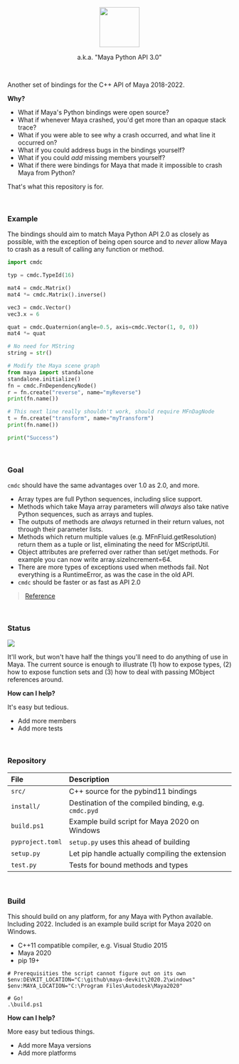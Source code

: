 <a href=/cmda/><p align=center><img width=90 src=https://user-images.githubusercontent.com/2152766/113510233-ca120400-9551-11eb-9a34-b8846a2c959c.png></p></a>

<p align=center>a.k.a. "Maya Python API 3.0"</p>

<br>

Another set of bindings for the C++ API of Maya 2018-2022.

**Why?**

- What if Maya's Python bindings were open source?
- What if whenever Maya crashed, you'd get more than an opaque stack trace?
- What if you were able to see why a crash occurred, and what line it occurred on?
- What if you could address bugs in the bindings yourself?
- What if you could *add* missing members yourself?
- What if there were bindings for Maya that made it impossible to crash Maya from Python?

That's what this repository is for.

<br>

### Example

The bindings should aim to match Maya Python API 2.0 as closely as possible, with the exception of being open source and to *never* allow Maya to crash as a result of calling any function or method.

```py
import cmdc

typ = cmdc.TypeId(16)

mat4 = cmdc.Matrix()
mat4 *= cmdc.Matrix().inverse()

vec3 = cmdc.Vector()
vec3.x = 6

quat = cmdc.Quaternion(angle=0.5, axis=cmdc.Vector(1, 0, 0))
mat4 *= quat

# No need for MString
string = str()

# Modify the Maya scene graph
from maya import standalone
standalone.initialize()
fn = cmdc.FnDependencyNode()
r = fn.create("reverse", name="myReverse")
print(fn.name())

# This next line really shouldn't work, should require MFnDagNode
t = fn.create("transform", name="myTransform")
print(fn.name())

print("Success")
```

<br>

### Goal

`cmdc` should have the same advantages over 1.0 as 2.0, and more.

- Array types are full Python sequences, including slice support.
- Methods which take Maya array parameters will *always* also take native Python sequences, such as arrays and tuples.
- The outputs of methods are *always* returned in their return values, not through their parameter lists.
- Methods which return multiple values (e.g. MFnFluid.getResolution) return them as a tuple or list, eliminating the need for MScriptUtil.
- Object attributes are preferred over rather than set/get methods. For example you can now write array.sizeIncrement=64.
- There are more types of exceptions used when methods fail. Not everything is a RuntimeError, as was the case in the old API.
- `cmdc` should be faster or as fast as API 2.0

> [Reference](https://help.autodesk.com/view/MAYAUL/2020/ENU/?guid=__py_ref_index_html)

<br>

### Status

![](https://img.shields.io/badge/prototype-0.1-brightgreen)

It'll work, but won't have half the things you'll need to do anything of use in Maya. The current source is enough to illustrate (1) how to expose types, (2) how to expose function sets and (3) how to deal with passing MObject references around.

**How can I help?**

It's easy but tedious.

- Add more members
- Add more tests

<br>

### Repository

| File | Description
|:-----|:-------------
| `src/`      | C++ source for the pybind11 bindings
| `install/`  | Destination of the compiled binding, e.g. `cmdc.pyd`
| `build.ps1` | Example build script for Maya 2020 on Windows
| `pyproject.toml` | `setup.py` uses this ahead of building
| `setup.py` | Let pip handle actually compiling the extension
| `test.py`  | Tests for bound methods and types

<br>

### Build

This should build on any platform, for any Maya with Python available. Including 2022. Included is an example build script for Maya 2020 on Windows.

- C++11 compatible compiler, e.g. Visual Studio 2015
- Maya 2020
- pip 19+

```pwsh
# Prerequisities the script cannot figure out on its own
$env:DEVKIT_LOCATION="C:\github\maya-devkit\2020.2\windows"
$env:MAYA_LOCATION="C:\Program Files\Autodesk\Maya2020"

# Go!
.\build.ps1
```

**How can I help?**

More easy but tedious things.

- Add more Maya versions
- Add more platforms
